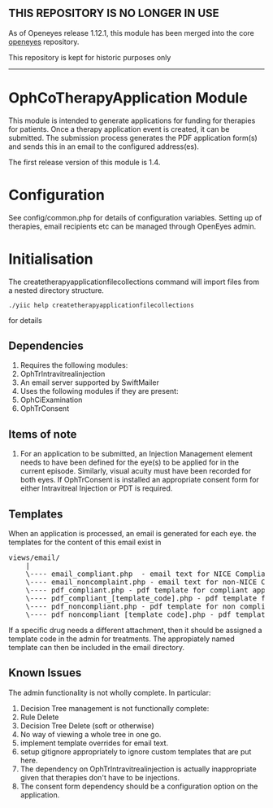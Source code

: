 ## THIS REPOSITORY IS NO LONGER IN USE

As of Openeyes release 1.12.1, this module has been merged into the core [openeyes](https://github.com/openeyes/openeyes) repository.

This repository is kept for historic purposes only

---------------------------------------------

OphCoTherapyApplication Module
==============================

This module is intended to generate applications for funding for therapies for patients. Once a therapy application event
is created, it can be submitted. The submission process generates the PDF application form(s) and sends this in an email
to the configured address(es).

The first release version of this module is 1.4.

Configuration
=============

See config/common.php for details of configuration variables. Setting up of therapies, email recipients etc can be managed
through OpenEyes admin.

Initialisation
==============

The createtherapyapplicationfilecollections command will import files from a nested directory structure.

    ./yiic help createtherapyapplicationfilecollections

for details

Dependencies
------------

1. Requires the following modules:
  1. OphTrIntravitrealinjection
2. An email server supported by SwiftMailer
3. Uses the following modules if they are present:
  1. OphCiExamination
  2. OphTrConsent

Items of note
-------------

1. For an application to be submitted, an Injection Management element needs to have been defined for the eye(s) to be
applied for in the current episode. Similarly, visual acuity must have been recorded for both eyes. If OphTrConsent is
installed an appropriate consent form for either Intravitreal Injection or PDT is required.

Templates
---------

When an application is processed, an email is generated for each eye. the templates for the content of this email exist in
<pre>
views/email/
	|
	\---- email_compliant.php  - email text for NICE Compliant therapy applications
	\---- email_noncomplaint.php - email text for non-NICE Compliant therapy applications
	\---- pdf_compliant.php - pdf template for compliant applications
	\---- pdf_compliant_[template_code].php - pdf template for compliant applications
	\---- pdf_noncompliant.php - pdf template for non compliant applications
	\---- pdf_noncompliant_[template_code].php - pdf template for non compliant applications
</pre>

If a specific drug needs a different attachment, then it should be assigned a template code in the admin for treatments.
The appropiately named template can then be included in the email directory.


Known Issues
------------

The admin functionality is not wholly complete. In particular:

1. Decision Tree management is not functionally complete:
 1. Rule Delete
 2. Decision Tree Delete (soft or otherwise)
 3. No way of viewing a whole tree in one go.
2. implement template overrides for email text.
3. setup gitignore appropriately to ignore custom templates that are put here.
4. The dependency on OphTrIntravitrealinjection is actually inappropriate given that therapies don't have to be
injections.
5. The consent form dependency should be a configuration option on the application.
